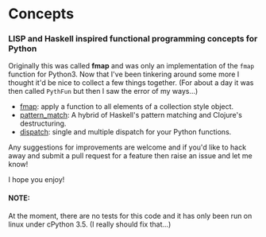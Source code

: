 # Concepts
### LISP and Haskell inspired functional programming concepts for Python

Originally this was called **fmap** and was only an implementation of the `fmap` function for Python3. Now that I've been tinkering around some more I thought it'd be nice to collect a few things together. (For about a day it was then called `PythFun` but then I saw the error of my ways...)

- [fmap](fmap_README.md): apply a function to all elements of a collection style object.
- [pattern_match](pattern_match_README.md): A hybrid of Haskell's pattern matching and Clojure's destructuring.
- [dispatch](pythfun/dispatch.py): single and multiple dispatch for your Python functions.

Any suggestions for improvements are welcome and if you'd like to hack away and submit a pull request for a feature then raise an issue and let me know!

I hope you enjoy!


#### NOTE:
At the moment, there are no tests for this code and it has only been run on linux under cPython 3.5. (I really should fix that...)
